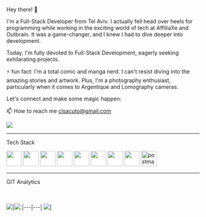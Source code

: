 
Hey there! 👋

I'm a Full-Stack Developer from Tel Aviv. I actually fell head over heels for programming while working in the exciting world of tech at AffiliaXe and Outbrain. It was a game-changer, and I knew I had to dive deeper into development. 

Today, I'm fully devoted to Full-Stack Development, eagerly seeking exhilarating projects. 

⚡ fun fact: I'm a total comic and manga nerd. I can't resist diving into the amazing stories and artwork. 
Plus, I'm a photography enthusiast, particularly when it comes to Argentique and Lomography cameras.

Let's connect and make some magic happen:

📫 How to reach me clsacuto@gmail.com

[<img src="https://img.shields.io/badge/linkedin-%230077B5.svg?&style=for-the-badge&logo=linkedin&logoColor=white" />](https://www.linkedin.com/in/claire-sacuto/)

<hr>

Tech Stack

<img src="https://cdn.jsdelivr.net/gh/devicons/devicon/icons/javascript/javascript-original.svg" src="https://cdn.jsdelivr.net/gh/devicons/devicon/icons/redux/redux-original.svg" width=40  />
<img src="https://cdn.jsdelivr.net/gh/devicons/devicon/icons/react/react-original.svg" width=40   />
<img src="https://cdn.jsdelivr.net/gh/devicons/devicon/icons/redux/redux-original.svg" width=40   />        
<img src="https://cdn.jsdelivr.net/gh/devicons/devicon/icons/nodejs/nodejs-plain-wordmark.svg" width=40  />   
<img src="https://cdn.jsdelivr.net/gh/devicons/devicon/icons/firebase/firebase-plain.svg" width=40  />
<img src="https://cdn.jsdelivr.net/gh/devicons/devicon/icons/html5/html5-original.svg" width=40  />    
<img src="https://cdn.jsdelivr.net/gh/devicons/devicon/icons/bootstrap/bootstrap-original.svg" width=40 />
<img src="https://cdn.jsdelivr.net/gh/devicons/devicon/icons/git/git-original.svg" width=40 /> 
<img src="https://www.vectorlogo.zone/logos/getpostman/getpostman-icon.svg" alt="postman" width="40">


<hr>          

GIT Analytics

<br><br>
<img src="https://github-readme-stats.vercel.app/api?username=klair8&&show_icons=true&count_private=true&theme=github_dark">|<img src="https://github-readme-streak-stats.herokuapp.com/?user=klair8&theme=blueberry_duo"/>
|---|---|
<img src="https://github-readme-stats.vercel.app/api/top-langs/?username=klair8&layout=compact&theme=github_dark"/>|






